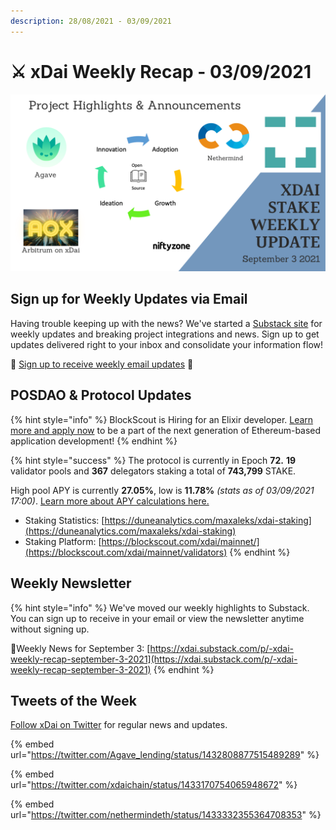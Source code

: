 ```yaml
---
description: 28/08/2021 - 03/09/2021
---
```


# ⚔️ xDai Weekly Recap - 03/09/2021

![](../../../../.gitbook/assets/wir.png)

## Sign up for Weekly Updates via Email <a href="#sign-up-for-weekly-updates-via-email" id="sign-up-for-weekly-updates-via-email"></a>

Having trouble keeping up with the news? We've started a [Substack site](https://xdai.substack.com) for weekly updates and breaking project integrations and news. Sign up to get updates delivered right to your inbox and consolidate your information flow!‌

💌 [Sign up to receive weekly email updates](https://xdai.substack.com) ​💌‌‌‌

## POSDAO & Protocol Updates <a href="#posdao-and-protocol-updates" id="posdao-and-protocol-updates"></a>

{% hint style="info" %}
BlockScout is Hiring for an Elixir developer. [Learn more and apply now](https://app.gitbook.com/@poa/s/xdai/careers-1/elixir-developer-blockscout) to be a part of the next generation of Ethereum-based application development!
{% endhint %}

{% hint style="success" %}
The protocol is currently in Epoch **72.** **19** validator pools and **367** delegators staking a total of **743,799** STAKE.

High pool APY is currently **27.05%**, low is **11.78%** _(stats as of 03/09/2021 17:00)_. [Learn more about APY calculations here.](https://app.gitbook.com/@poa/s/xdai/\~/drafts/-Mi7o2SJKCklOZ9TL6Mv/about-xdai/faqs/public-staking-validators-and-delegators#what-is-apy-annual-percentage-yield)​

* Staking Statistics: [https://duneanalytics.com/maxaleks/xdai-staking](https://duneanalytics.com/maxaleks/xdai-staking)​
* Staking Platform: [https://blockscout.com/xdai/mainnet/](https://blockscout.com/xdai/mainnet/validators)
{% endhint %}

## Weekly Newsletter <a href="#weekly-newsletter" id="weekly-newsletter"></a>

{% hint style="info" %}
We've moved our weekly highlights to Substack. You can sign up to receive in your email or view the newsletter anytime without signing up.

📰Weekly News for September 3: [https://xdai.substack.com/p/-xdai-weekly-recap-september-3-2021](https://xdai.substack.com/p/-xdai-weekly-recap-september-3-2021)
{% endhint %}

## Tweets of the Week <a href="#tweets-of-the-week" id="tweets-of-the-week"></a>

​[Follow xDai on Twitter](https://twitter.com/xdaichain) for regular news and updates.

{% embed url="https://twitter.com/Agave_lending/status/1432808877515489289" %}

{% embed url="https://twitter.com/xdaichain/status/1433170754065948672" %}

{% embed url="https://twitter.com/nethermindeth/status/1433332355364708353" %}

